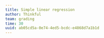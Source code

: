 ```yaml
---
title: Simple linear regression
author: Thinkful
team: grading
time: 30
uuid: ab05cd5a-0e74-4ed5-bcdc-e4868d7a1b1d
---
```


<jupyter notebook-name="simple_linear_regression" course-code="DSBC" />
